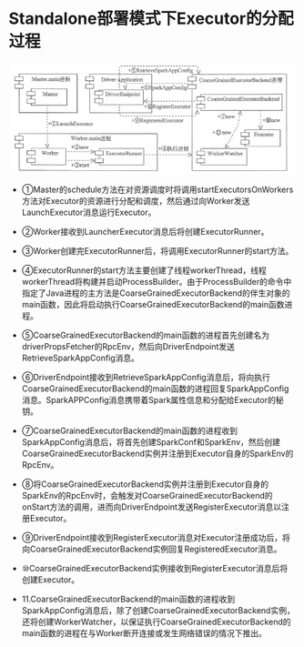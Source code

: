 # Standalone部署模式下Executor的分配过程

![](_v_images/_1574228863_31457.png)


* ①Master的schedule方法在对资源调度时将调用startExecutorsOnWorkers方法对Executor的资源进行分配和调度，然后通过向Worker发送LaunchExecutor消息运行Executor。

* ②Worker接收到LauncherExecutor消息后将创建ExecutorRunner。

* ③Worker创建完ExecutorRunner后，将调用ExecutorRunner的start方法。

* ④ExecutorRunner的start方法主要创建了线程workerThread，线程workerThread将构建并启动ProcessBuilder。由于ProcessBuilder的命令中指定了Java进程的主方法是CoarseGrainedExecutorBackend的伴生对象的main函数，因此将启动执行CoarseGrainedExecutorBackend的main函数进程。

* ⑤CoarseGrainedExecutorBackend的main函数的进程首先创建名为driverPropsFetcher的RpcEnv，然后向DriverEndpoint发送RetrieveSparkAppConfig消息。

* ⑥DriverEndpoint接收到RetrieveSparkAppConfig消息后，将向执行CoarseGrainedExecutorBackend的main函数的进程回复SparkAppConfig消息。SparkAPPConfig消息携带着Spark属性信息和分配给Executor的秘钥。

* ⑦CoarseGrainedExecutorBackend的main函数的进程收到SparkAppConfig消息后，将首先创建SparkConf和SparkEnv，然后创建CoarseGrainedExecutorBackend实例并注册到Executor自身的SparkEnv的RpcEnv。

* ⑧将CoarseGrainedExecutorBackend实例并注册到Executor自身的SparkEnv的RpcEnv时，会触发对CoarseGrainedExecutorBackend的onStart方法的调用，进而向DriverEndpoint发送RegisterExecutor消息以注册Executor。

* ⑨DriverEndpoint接收到RegisterExecutor消息对Executor注册成功后，将向CoarseGrainedExecutorBackend实例回复RegisteredExecutor消息。

* ⑩CoarseGrainedExecutorBackend实例接收到RegisterExecutor消息后将创建Executor。

* 11.CoarseGrainedExecutorBackend的main函数的进程收到SparkAppConfig消息后，除了创建CoarseGrainedExecutorBackend实例，还将创建WorkerWatcher，以保证执行CoarseGrainedExecutorBackend的main函数的进程在与Worker断开连接或发生网络错误的情况下推出。
















